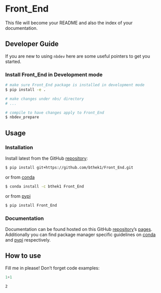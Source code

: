 # Front_End


<!-- WARNING: THIS FILE WAS AUTOGENERATED! DO NOT EDIT! -->

This file will become your README and also the index of your
documentation.

## Developer Guide

If you are new to using `nbdev` here are some useful pointers to get you
started.

### Install Front_End in Development mode

``` sh
# make sure Front_End package is installed in development mode
$ pip install -e .

# make changes under nbs/ directory
# ...

# compile to have changes apply to Front_End
$ nbdev_prepare
```

## Usage

### Installation

Install latest from the GitHub
[repository](https://github.com/bthek1/Front_End):

``` sh
$ pip install git+https://github.com/bthek1/Front_End.git
```

or from [conda](https://anaconda.org/bthek1/Front_End)

``` sh
$ conda install -c bthek1 Front_End
```

or from [pypi](https://pypi.org/project/Front_End/)

``` sh
$ pip install Front_End
```

### Documentation

Documentation can be found hosted on this GitHub
[repository](https://github.com/bthek1/Front_End)’s
[pages](https://bthek1.github.io/Front_End/). Additionally you can find
package manager specific guidelines on
[conda](https://anaconda.org/bthek1/Front_End) and
[pypi](https://pypi.org/project/Front_End/) respectively.

## How to use

Fill me in please! Don’t forget code examples:

``` python
1+1
```

    2
